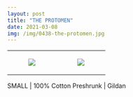 ```yaml
---
layout: post
title: "THE PROTOMEN"
date: 2021-03-08
img: /img/0438-the-protomen.jpg
---
```




<table style="width:100%;"><tr><td style="vertical-align:top;">
      <figure class="tmblr-full" data-orig-height="2048" data-orig-width="1365" data-orig-src="https://concertshirts.netlify.app/shirts/0438/0438-01.jpg"><img src="https://64.media.tumblr.com/5e71093af4c6824dc6034331092e659d/856cddf98d69ac52-60/s540x810/31368cd13fee06e1ae9de3f424c1c6162808f1e8.jpg" data-orig-height="2048" data-orig-width="1365" data-orig-src="https://concertshirts.netlify.app/shirts/0438/0438-01.jpg"/></figure></td>
    <td style="vertical-align:top;">
      <figure class="tmblr-full" data-orig-height="2048" data-orig-width="1365" data-orig-src="https://concertshirts.netlify.app/shirts/0438/0438-02.jpg"><img src="https://64.media.tumblr.com/e14e1dfb125fecf881288fb1b0518ddb/856cddf98d69ac52-fe/s540x810/c154dac793b75bee8ddb5b7ea1c49b74d8c56974.jpg" data-orig-height="2048" data-orig-width="1365" data-orig-src="https://concertshirts.netlify.app/shirts/0438/0438-02.jpg"/></figure></td>
  </tr></table><p>
  SMALL | 100% Cotton Preshrunk | Gildan
</p>
